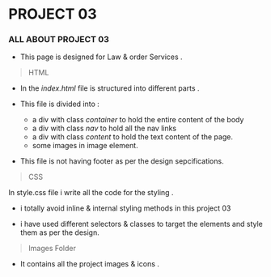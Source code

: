 # PROJECT 03

### ALL ABOUT PROJECT 03

  - This page is designed for Law & order Services .

>HTML

- In the *index.html* file is  structured into different parts .

- This file is divided into :

   - a div with class *container* to hold the entire content of the body
   - a div with class *nav* to hold all the nav links
   - a div with class *content* to hold  the text content of the page.
   - some images in image element.

- This file is not having footer as per the design sepcifications.


> CSS

In style.css file i write all the code for the styling . 

- i totally avoid inline & internal styling  methods in this project 03

- i have used different selectors & classes to target the elements and style them as per the design.

> Images Folder

- It contains all the project images & icons .